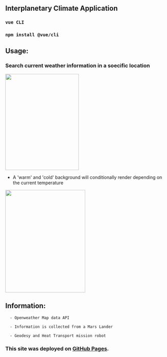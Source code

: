 ## Interplanetary Climate Application

### `vue CLI`

### `npm install @vue/cli`

## Usage:

### Search current weather information in a soecific location

 <img src="https://user-images.githubusercontent.com/38336934/80925273-9cbe4400-8d4b-11ea-9feb-cf4d141c771c.png" width="230" height="300">

- A 'warm' and 'cold' background will conditionally render depending on the current temperature

 <img src="https://user-images.githubusercontent.com/38336934/80925276-a051cb00-8d4b-11ea-8f68-0aed265f0fcd.png" width="250" height="320">

## Information:

      - Openweather Map data API

      - Information is collected from a Mars Lander

      - Geodesy and Heat Transport mission robot

### This site was deployed on [GitHub Pages](https://fancystacks.github.io/interplanetary-climate/).
